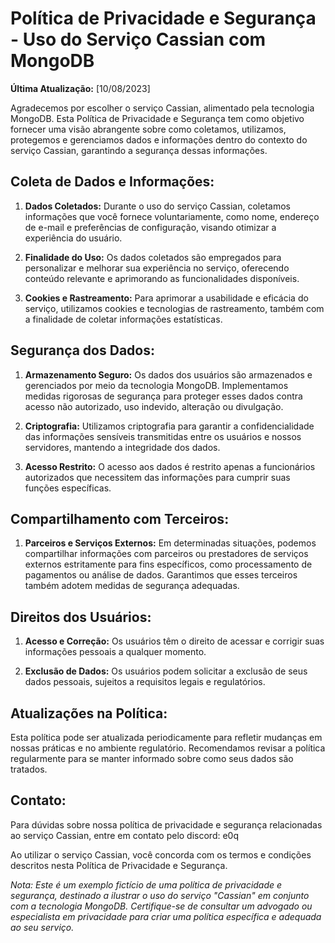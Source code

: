 # Política de Privacidade e Segurança - Uso do Serviço Cassian com MongoDB

**Última Atualização:** [10/08/2023]

Agradecemos por escolher o serviço Cassian, alimentado pela tecnologia MongoDB. Esta Política de Privacidade e Segurança tem como objetivo fornecer uma visão abrangente sobre como coletamos, utilizamos, protegemos e gerenciamos dados e informações dentro do contexto do serviço Cassian, garantindo a segurança dessas informações.

## Coleta de Dados e Informações:

1. **Dados Coletados:** Durante o uso do serviço Cassian, coletamos informações que você fornece voluntariamente, como nome, endereço de e-mail e preferências de configuração, visando otimizar a experiência do usuário.

2. **Finalidade do Uso:** Os dados coletados são empregados para personalizar e melhorar sua experiência no serviço, oferecendo conteúdo relevante e aprimorando as funcionalidades disponíveis.

3. **Cookies e Rastreamento:** Para aprimorar a usabilidade e eficácia do serviço, utilizamos cookies e tecnologias de rastreamento, também com a finalidade de coletar informações estatísticas.

## Segurança dos Dados:

1. **Armazenamento Seguro:** Os dados dos usuários são armazenados e gerenciados por meio da tecnologia MongoDB. Implementamos medidas rigorosas de segurança para proteger esses dados contra acesso não autorizado, uso indevido, alteração ou divulgação.

2. **Criptografia:** Utilizamos criptografia para garantir a confidencialidade das informações sensíveis transmitidas entre os usuários e nossos servidores, mantendo a integridade dos dados.

3. **Acesso Restrito:** O acesso aos dados é restrito apenas a funcionários autorizados que necessitem das informações para cumprir suas funções específicas.

## Compartilhamento com Terceiros:

1. **Parceiros e Serviços Externos:** Em determinadas situações, podemos compartilhar informações com parceiros ou prestadores de serviços externos estritamente para fins específicos, como processamento de pagamentos ou análise de dados. Garantimos que esses terceiros também adotem medidas de segurança adequadas.

## Direitos dos Usuários:

1. **Acesso e Correção:** Os usuários têm o direito de acessar e corrigir suas informações pessoais a qualquer momento.

2. **Exclusão de Dados:** Os usuários podem solicitar a exclusão de seus dados pessoais, sujeitos a requisitos legais e regulatórios.

## Atualizações na Política:

Esta política pode ser atualizada periodicamente para refletir mudanças em nossas práticas e no ambiente regulatório. Recomendamos revisar a política regularmente para se manter informado sobre como seus dados são tratados.

## Contato:

Para dúvidas sobre nossa política de privacidade e segurança relacionadas ao serviço Cassian, entre em contato pelo discord: e0q

Ao utilizar o serviço Cassian, você concorda com os termos e condições descritos nesta Política de Privacidade e Segurança.

*Nota: Este é um exemplo fictício de uma política de privacidade e segurança, destinado a ilustrar o uso do serviço "Cassian" em conjunto com a tecnologia MongoDB. Certifique-se de consultar um advogado ou especialista em privacidade para criar uma política específica e adequada ao seu serviço.*
